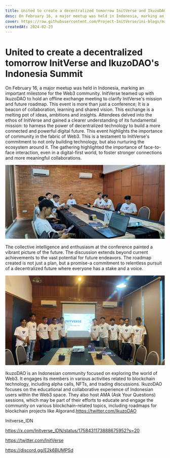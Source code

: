 ```yaml
---
title: United to create a decentralized tomorrow InitVerse and IkuzoDAO's Indonesia Summit
desc: On February 16, a major meetup was held in Indonesia, marking an important milestone for the Web3 community. 
cover: https://raw.githubusercontent.com/Project-InitVerse/ini-blogs/main/blogs/resources/images/20240223002.png
createdAt: 2024-02-23
---
```

# United to create a decentralized tomorrow InitVerse and IkuzoDAO's Indonesia Summit

On February 16, a major meetup was held in Indonesia, marking an important milestone for the Web3 community. InitVerse teamed up with IkuzoDAO to hold an offline exchange meeting to clarify InitVerse's mission and future roadmap. This event is more than just a conference; It is a beacon of collaboration, learning and shared vision.
This exchange is a melting pot of ideas, ambitions and insights. Attendees delved into the ethos of InitVerse and gained a clearer understanding of its fundamental mission: to harness the power of decentralized technology to build a more connected and powerful digital future.
This event highlights the importance of community in the fabric of Web3. This is a testament to InitVerse's commitment to not only building technology, but also nurturing the ecosystem around it. The gathering highlighted the importance of face-to-face interaction, even in a digital-first world, to foster stronger connections and more meaningful collaborations.

![image](https://raw.githubusercontent.com/Project-InitVerse/ini-blogs/main/blogs/resources/images/20240223003.png)

The collective intelligence and enthusiasm at the conference painted a vibrant picture of the future. The discussion extends beyond current achievements to the vast potential for future endeavors. The roadmap created is not just a plan, but a promise-a commitment to relentless pursuit of a decentralized future where everyone has a stake and a voice.

![image](https://raw.githubusercontent.com/Project-InitVerse/ini-blogs/main/blogs/resources/images/20240223004.png)

IkuzoDAO is an Indonesian community focused on exploring the world of Web3. It engages its members in various activities related to blockchain technology, including alpha calls, NFTs, and trading discussions. IkuzoDAO focuses on the educational and collaborative experience of Indonesian users within the Web3 space. They also host AMA (Ask Your Questions) sessions, which may be part of their efforts to educate and engage the community on various blockchain-related topics, including roadmaps for blockchain projects like Algorand.https://twitter.com/IkuzoDAO

Initverse_IDN

https://x.com/Initverse_IDN/status/1758431173888675952?s=20

https://twitter.com/InitVerse

https://discord.gg/E2k6BUMPSd